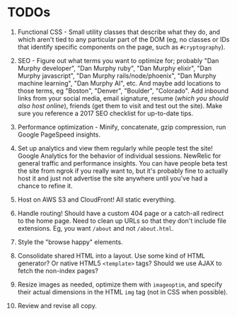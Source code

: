 # TODOs
1. Functional CSS - Small utility classes that describe what they do, and which
aren't tied to any particular part of the DOM (eg, no classes or IDs that
identify specific components on the page, such as `#cryptography`).

2. SEO - Figure out what terms you want to optimize for; probably "Dan Murphy
developer", "Dan Murphy ruby", "Dan Murphy elixir", "Dan Murphy javascript",
"Dan Murphy rails/node/phoenix", "Dan Murphy machine learning", "Dan Murphy
AI", etc. And maybe add locations to those terms, eg "Boston", "Denver",
"Boulder", "Colorado". Add inbound links from your social media, email signature,
resume (*which you should also host online*), friends (get them to visit and test
out the site). Make sure you reference a 2017 SEO checklist for up-to-date tips.

3. Performance optimization - Minify, concatenate, gzip compression, run Google
PageSpeed insights.

4. Set up analytics and view them regularly while people test the site! Google
Analytics for the behavior of individual sessions. NewRelic for general traffic
and performance insights. You can have people beta test the site from ngrok if you really want to, but it's probably fine to actually host it and just not advertise the site anywhere until you've had a chance to refine it.

5. Host on AWS S3 and CloudFront! All static everything.

6. Handle routing! Should have a custom 404 page or a catch-all redirect to the
home page. Need to clean up URLs so that they don't include file extensions.
Eg, you want `/about` and not `/about.html`.

7. Style the "browse happy" elements.

8. Consolidate shared HTML into a layout. Use some kind of HTML generator? Or native
HTML5 `<template>` tags? Should we use AJAX to fetch the non-index pages?

9. Resize images as needed, optimize them with `imageoptim`, and specify their
actual dimensions in the HTML `img` tag (not in CSS when possible).

10. Review and revise all copy.
